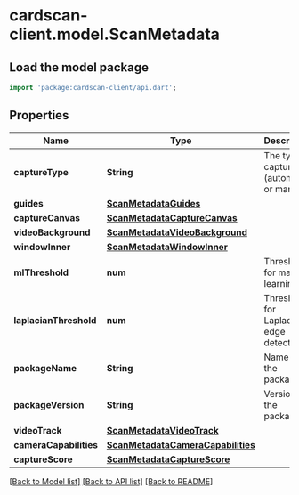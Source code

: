# cardscan-client.model.ScanMetadata

## Load the model package
```dart
import 'package:cardscan-client/api.dart';
```

## Properties
Name | Type | Description | Notes
------------ | ------------- | ------------- | -------------
**captureType** | **String** | The type of capture (automatic or manual) | [optional] 
**guides** | [**ScanMetadataGuides**](ScanMetadataGuides.md) |  | [optional] 
**captureCanvas** | [**ScanMetadataCaptureCanvas**](ScanMetadataCaptureCanvas.md) |  | [optional] 
**videoBackground** | [**ScanMetadataVideoBackground**](ScanMetadataVideoBackground.md) |  | [optional] 
**windowInner** | [**ScanMetadataWindowInner**](ScanMetadataWindowInner.md) |  | [optional] 
**mlThreshold** | **num** | Threshold for machine learning | [optional] 
**laplacianThreshold** | **num** | Threshold for Laplacian edge detection | [optional] 
**packageName** | **String** | Name of the package | [optional] 
**packageVersion** | **String** | Version of the package | [optional] 
**videoTrack** | [**ScanMetadataVideoTrack**](ScanMetadataVideoTrack.md) |  | [optional] 
**cameraCapabilities** | [**ScanMetadataCameraCapabilities**](ScanMetadataCameraCapabilities.md) |  | [optional] 
**captureScore** | [**ScanMetadataCaptureScore**](ScanMetadataCaptureScore.md) |  | [optional] 

[[Back to Model list]](../README.md#documentation-for-models) [[Back to API list]](../README.md#documentation-for-api-endpoints) [[Back to README]](../README.md)


